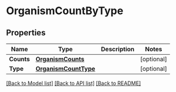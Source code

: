 # OrganismCountByType

## Properties

Name | Type | Description | Notes
------------ | ------------- | ------------- | -------------
**Counts** | [**OrganismCounts**](OrganismCounts.md) |  | [optional] 
**Type** | [**OrganismCountType**](OrganismCountType.md) |  | [optional] 

[[Back to Model list]](../README.md#documentation-for-models) [[Back to API list]](../README.md#documentation-for-api-endpoints) [[Back to README]](../README.md)



